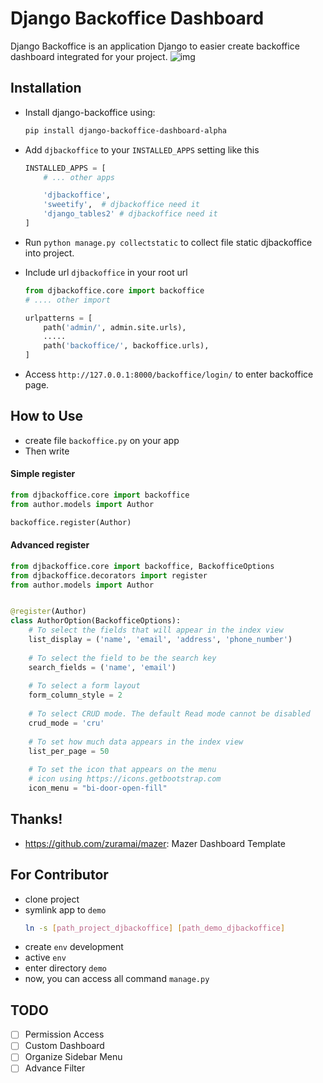 # Django Backoffice Dashboard

Django Backoffice is an application Django to easier create backoffice dashboard integrated for your project.
![img](https://github.com/irfanpule/django-backoffice-dashboard/raw/main/docs/screnshots/ss1.png?raw=true)
 
## Installation
- Install django-backoffice using:
    ```bash
    pip install django-backoffice-dashboard-alpha
    ```

- Add `djbackoffice` to your `INSTALLED_APPS` setting like this
    ```python
    INSTALLED_APPS = [
        # ... other apps
  
        'djbackoffice',
        'sweetify',  # djbackoffice need it
        'django_tables2' # djbackoffice need it
    ]
    ```
- Run `python manage.py collectstatic` to collect file static djbackoffice into project.
- Include url `djbackoffice` in your root url
    ```python
    from djbackoffice.core import backoffice
    # .... other import

    urlpatterns = [
        path('admin/', admin.site.urls),
        .....
        path('backoffice/', backoffice.urls),
    ]
    ```
  
- Access `http://127.0.0.1:8000/backoffice/login/` to enter backoffice page.

## How to Use
- create file `backoffice.py` on your app
- Then write
#### Simple register
```python
from djbackoffice.core import backoffice
from author.models import Author

backoffice.register(Author)
```
#### Advanced register
```python
from djbackoffice.core import backoffice, BackofficeOptions
from djbackoffice.decorators import register
from author.models import Author


@register(Author)
class AuthorOption(BackofficeOptions):
    # To select the fields that will appear in the index view 
    list_display = ('name', 'email', 'address', 'phone_number')
    
    # To select the field to be the search key
    search_fields = ('name', 'email')
    
    # To select a form layout
    form_column_style = 2
    
    # To select CRUD mode. The default Read mode cannot be disabled
    crud_mode = 'cru'
    
    # To set how much data appears in the index view
    list_per_page = 50
    
    # To set the icon that appears on the menu
    # icon using https://icons.getbootstrap.com
    icon_menu = "bi-door-open-fill"
```

## Thanks!
- https://github.com/zuramai/mazer: Mazer Dashboard Template

## For Contributor
- clone project
- symlink app to `demo`
  ```bash
  ln -s [path_project_djbackoffice] [path_demo_djbackoffice]
  ```
- create `env` development
- active `env`
- enter directory `demo`
- now, you can access all command `manage.py`

## TODO
- [ ] Permission Access
- [ ] Custom Dashboard
- [ ] Organize Sidebar Menu
- [ ] Advance Filter
